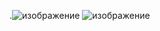 .![изображение](https://github.com/dudorevov/nonamerepository/assets/137158557/ec7eb08b-25d4-418c-95b9-4b66b9633f7f)
![изображение](https://github.com/dudorevov/nonamerepository/assets/137158557/c0a1e03b-60b3-4cba-9940-28c31ded29e5)

